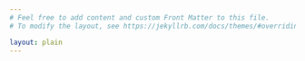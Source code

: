 ```yaml
---
# Feel free to add content and custom Front Matter to this file.
# To modify the layout, see https://jekyllrb.com/docs/themes/#overriding-theme-defaults

layout: plain
---
```


